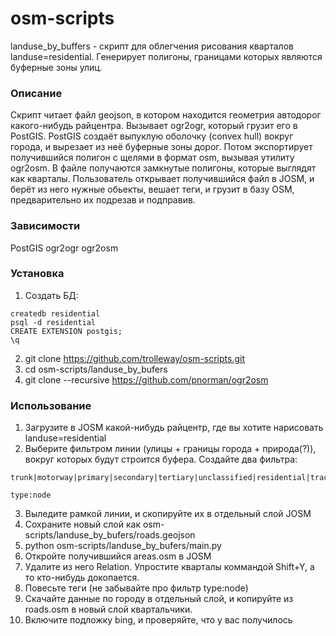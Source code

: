 osm-scripts
===========
landuse_by_buffers - скрипт для облегчения рисования кварталов landuse=residential. Генерирует полигоны, границами которых являются буферные зоны улиц.

### Описание
Скрипт читает файл geojson, в котором находится геометрия автодорог какого-нибудь райцентра. Вызывает ogr2ogr, который грузит его в PostGIS. PostGIS создаёт выпуклую оболочку (convex hull) вокруг города, и вырезает из неё буферные зоны  дорог. Потом экспортирует получившийся полигон с щелями в формат osm, вызывая утилиту ogr2osm.
В файле получаются замкнутые полигоны, которые выглядят как кварталы.
Пользователь открывает получившийся файл в JOSM, и берёт из него нужные обьекты, вешает теги, и грузит в базу OSM, предварительно их подрезав и подправив.

### Зависимости
PostGIS
ogr2ogr
ogr2osm

### Установка
1. Создать БД:
```
createdb residential
psql -d residential
CREATE EXTENSION postgis;
\q
```
2. git clone https://github.com/trolleway/osm-scripts.git
3. cd osm-scripts/landuse_by_bufers
4. git clone --recursive https://github.com/pnorman/ogr2osm

### Использование

1. Загрузите в JOSM какой-нибудь райцентр, где вы хотите нарисовать landuse=residential
2. Выберите фильтром линии (улицы + границы города + природа(?)), вокруг которых будут строится буфера. Создайте два фильтра: 
```
trunk|motorway|primary|secondary|tertiary|unclassified|residential|track|railway|natural|living_street|waterway|place
```
```
type:node
```
3. Выледите рамкой линии, и скопируйте их в отдельный слой JOSM
4. Сохраните новый слой как osm-scripts/landuse_by_bufers/roads.geojson
5. python osm-scripts/landuse_by_bufers/main.py
6. Откройте получившийся areas.osm в JOSM
7. Удалите из него Relation. Упростите кварталы коммандой Shift+Y, а то кто-нибудь докопается. 
8. Повесьте теги (не забывайте про фильтр type:node)
9. Скачайте данные по городу в отдельный слой, и копируйте из roads.osm в новый слой квартальчики. 
10. Включите подложку bing, и проверяйте, что у вас получилось
